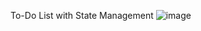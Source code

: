To-Do List with State Management
![image](https://github.com/Roushathbeeviks/todo-list-app/assets/72660512/fca2355e-c5b1-4014-ab47-d8054042aec0)
